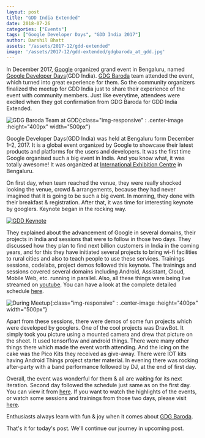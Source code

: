 ```yaml
---
layout: post
title: "GDD India Extended"
date: 2018-07-26
categories: ["Events"]
tags: ["Google Developer Days", "GDD India 2017"]
author: Darshil Bhatt
assets: "/assets/2017-12/gdd-extended"
image: '/assets/2017-12/gdd-extended/gdgbaroda_at_gdd.jpg'
---
```

In December 2017, [Google](https://en.wikipedia.org/wiki/Google) organized grand event in Bengaluru, named [Google Developer Days](https://developers.google.com/events/gdd-india/)(GDD India). [GDG Baroda](https://gdgbaroda.com/) team attended the event, which turned into great experience for them. So the community organizers finalized the meetup for GDD India just to share their experience of the event with community members. Just like everytime, attendees were excited when they got confirmation from GDG Baroda for GDD India Extended.

![GDG Baroda Team at GDD]({{page.assets}}/gdgbaroda_at_gdd.jpg){:class="img-responsive" : .center-image :height="400px" width="500px"}

Google Developer Days(GDD India) was held at Bengaluru form December 1–2, 2017. It is a global event organized by Google to showcase their latest products and platforms for the users and developers. It was the first time Google organised such a big event in India. And you know what, it was totally awesome! It was organized at [International Exhibition Centre](https://www.biec.in/) in Bengaluru.

On first day, when team reached the venue, they were really shocked looking the venue, crowd & arrangements, because they had never imagined that it is going to be such a big event. In morning, they done with their breakfast & registration. After that, it was time for interesting keynote by googlers. Keynote began in the rocking way.

[![GDD Keynote](https://i.ytimg.com/vi/zJKcxogLJws/hqdefault.jpg?sqp=-oaymwEZCPYBEIoBSFXyq4qpAwsIARUAAIhCGAFwAQ==&rs=AOn4CLC77j88u5ELPeoB9ztGMBs8kRLFpw)](https://www.youtube.com/watch?v=zJKcxogLJws&t=1030s)

They explained about the advancement of Google in several domains, their projects in India and sessions that were to follow in those two days. They discussed how they plan to find next billion customers in India in the coming years, and for this they have initiated several projects to bring wi-fi facilities to rural cities and also to teach people to use these services. Trainings sessions, codelabs, project demos followed this keynote. The trainings and sessions covered several domains including Android, Assistant, Cloud, Mobile Web, etc. running in parallel. Also, all these things were being live streamed on [youtube](https://www.youtube.com/watch?v=EFF8lJZh7Ak&t=23836s). You can have a look at the complete detailed schedule [here](https://developers.google.com/events/gdd-india/schedule/day1).

![During Meetup]({{page.assets}}/during_meetup.jpg){:class="img-responsive" : .center-image :height="400px" width="500px"}

Apart from these sessions, there were demos of some fun projects which were developed by googlers. One of the cool projects was DrawBot. It simply took you picture using a mounted camera and drew that picture on the sheet. It used tensorflow and android things. There were many other things there which made the event worth attending. And the icing on the cake was the Pico Kits they received as give-away. There were IOT kits having Android Things project starter material. In evening there was rocking after-party with a band performance followed by DJ, at the end of first day.

Overall, the event was wonderful for them & all are waiting for its next iteration. Second day followed the schedule just same as on the first day. You can view it from [here](https://developers.google.com/events/gdd-india/schedule/day2). If you want to watch the highlights of the events, or watch some sessions and trainings from those two days, please visit [here](https://www.youtube.com/playlist?list=PLlyCyjh2pUe_Xyqy9K6sBxwr0L8QaU7dq).

Enthusiasts always learn with fun & joy when it comes about [GDG Baroda](https://gdgbaroda.com/).

That's it for today's post. We'll continue our journey in upcoming post.
